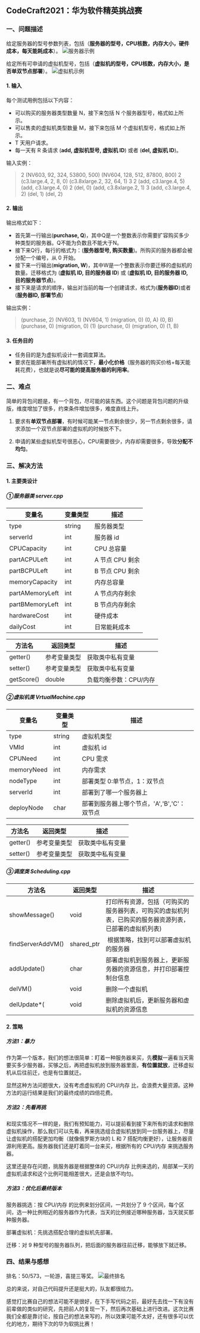 ## CodeCraft2021：华为软件精英挑战赛

### 一、问题描述
给定服务器的型号参数列表，包括（**服务器的型号，CPU核数，内存大小，硬件成本，每天能耗成本**）。
![服务器示例](https://github.com/BaJiuTe/CodeCraft-2021/raw/main/images/1.png)


给定所有可申请的虚拟机型号，包括（**虚拟机的型号，CPU核数，内存大小，是否单双节点部署**）。
![虚拟机示例](https://github.com/BaJiuTe/CodeCraft-2021/raw/main/images/2.png)

#### 1. 输入
每个测试用例包括以下内容：
- 可以购买的服务器类型数量 N，接下来包括 N 个服务器型号，格式如上所示。
- 可以售卖的虚拟机类型数量 M，接下来包括 M 个虚拟机型号，格式如上所示。
- T 天用户请求。
- 每一天有 R 条请求 (**add, 虚拟机型号, 虚拟机 ID**) 或者 (**del, 虚拟机 ID**)。

输入实例：
> 2 
> (NV603, 92, 324, 53800, 500)
>  (NV604, 128, 512, 87800, 800) 
>  2 
> (c3.large.4, 2, 8, 0) 
> (c3.8xlarge.2, 32, 64, 1) 
> 3 
> 2 
> (add, c3.large.4, 5) 
> (add, c3.large.4, 0) 
> 2 
> (del, 0) 
> (add, c3.8xlarge.2, 1) 
> 3 
> (add, c3.large.4, 2)
>  (del, 1) 
>  (del, 2) 

#### 2. 输出
输出格式如下：
- 首先第一行输出(**purchase, Q**)，其中Q是一个整数表示你需要扩容购买多少种类型的服务器。Q不能为负数且不能大于N。
- 接下来Q行，每行的格式为：(**服务器型号, 购买数量**)。所购买的服务器都会被分配一个编号，从 0 开始。
- 接下来一行输出(**migration, W**)，其中W是一个整数表示你要迁移的虚拟机的数量。迁移格式为 (**虚拟机 ID, 目的服务器 ID**) 或 (**虚拟机 ID, 目的服务器 ID, 目的服务器节点**)。
- 接下来是请求的顺序，输出对当前的每一个创建请求，格式为(**服务器ID**)或者(**服务器ID, 部署节点**)

输出实例：
>(purchase, 2) 
>(NV603, 1) 
>(NV604, 1) 
>(migration, 0) 
>(0, A) 
>(0, B) 
>(purchase, 0) 
>(migration, 0) 
>(1) 
>(purchase, 0) 
>(migration, 0) 
>(1, B) 


#### 3. 任务目的
- 任务目的是为虚拟机设计一套调度算法。
- 要求在能部署所有虚拟机的情况下，**最小化价格**（服务器的购买价格+每天能耗花费），也就是说**尽可能的提高服务器的利用率**。



### 二、难点
简单的背包问题是，有一个背包，尽可能的装东西。这个问题是背包问题的升级版，维度增加了很多，约束条件增加很多，难度直线上升。

1. 要求有**单双节点部署**，有时候可能某一节点剩余很少，另一节点剩余很多，请求添加一个双节点部署的虚拟机的时候放不下。

2. 申请的某些虚拟机型号很恶心，CPU需要很少，内存却需要很多，导致**分配不均匀**。



### 三、解决方法
#### 1. 主要类设计
##### ①服务器类 server.cpp

| 变量名 | 变量类型 | 描述 |
| --- | --- | --- |
| type | string | 服务器类型 |
| serverId | int | 服务器 id |
| CPUCapacity | int | CPU 总容量 |
| partACPULeft | int | A 节点 CPU 剩余 |
| partBCPULeft | int | B 节点 CPU 剩余 |
| memoryCapacity | int | 内存总容量 |
| partAMemoryLeft | int | A 节点内存剩余 |
| partBMemoryLeft | int | B 节点内存剩余 |
| hardwareCost | int | 硬件成本 |
| dailyCost | int | 日常能耗成本 |

| 方法名 | 返回类型 | 描述 |
| --- | --- | --- |
| getter() | 参考变量类型 | 获取类中私有变量 |
| setter() | 参考变量类型 | 获取类中私有变量 |
| getScore() | double | 负载均衡参数：CPU/内存 |


##### ②虚拟机类 VrtualMachine.cpp

| 变量名 | 变量类型 | 描述 |
| --- | --- | --- |
| type | string | 虚拟机类型 |
| VMId | int | 虚拟机 id |
| CPUNeed | int | CPU 需求 |
| memoryNeed | int | 内存需求 |
| nodeType | int | 部署类型 0:单节点，1：双节点 |
| serverId | int | 部署到了哪一个服务器上 |
| deployNode | char | 部署到服务器上哪个节点，'A','B','C'：双节点 |

| 方法名 | 返回类型 | 描述 |
| --- | --- | --- |
| getter() | 参考变量类型 | 获取类中私有变量 |
| setter() | 参考变量类型 | 获取类中私有变量 |


##### ③调度类 Scheduling.cpp

| 方法名 | 返回类型 | 描述 |
| --- | --- | --- |
| showMessage() | void | 打印所有资源，包括（可购买的服务器列表，可购买的虚拟机列表，已购买的服务器资源列表，已部署的虚拟机列表) |
| findServerAddVM() | shared_ptr<Server>  |  根据策略，找到可以部署虚拟机的服务器 |
| addUpdate() | char | 部署虚拟机到服务器上，更新服务器的资源信息，并打印部署控制台信息 |
| delVM() | void | 删除一个虚拟机 |
| delUpdate*( | void | 删除虚拟机后，更新服务器和虚拟机的资源信息 |



#### 2. 策略
##### 方法1：暴力
作为第一个版本，我们的想法很简单：盯着一种服务器来买，先**模拟**一遍看当天需要买多少服务器，买够之后，再把虚拟机放到服务器里面，**有位置就放**，迁移虚拟机从后往前迁，也是有位置就迁。

显然这种方法问题很大，没有考虑虚拟机的 CPU/内存 比，会浪费大量资源。这种方法的运行结果是我们的最终成绩的四倍花费。

##### 方法2：先看再挑
和现实情况不一样的是，我们有预知能力，可以提前看到接下来所有的请求和删除虚拟机操作，那么我们可以先看，再来挑选组合虚拟机放到同一台服务器上，尽量让虚拟机的搭配更加均衡（就像俄罗斯方块的 L 和 7 搭配均衡更好），让服务器资源利用更高。服务器我们还是盯着同一台来买，根据所有的 CPU/内存 来挑选服务器。

这里还是存在问题，挑服务器是根据整体的 CPU/内存 比例来选的，局部某一天的虚拟机请求和这个比例可能相差很大，还是会放不均匀。

##### 方法3：优化后最终版本
服务器挑选：按 CPU/内存 的比例来划分区间，一共划分了 9 个区间，每个区间，选一种比例相近的服务器作为代表，当天的比例接近哪种服务器，当天就买那种服务器。

部署虚拟机：先挑选搭配合理的虚拟机先部署。

迁移：对 9 种型号的服务器队列，把后面的服务器往前迁移，能够放下就迁移。


### 四、结果与感想
排名：50/573，一轮游，喜提三等奖。
![最终排名](https://github.com/BaJiuTe/CodeCraft-2021/raw/main/images/3.png)

总的来说，对自己代码提升还是挺大的，队友都很给力。

感觉打比赛自己的想法可能不是很好，在下手写代码之前，最好先去找一下有没有前辈做的类似的研究，先把前人的复现一下，然后再次基础上进行改进。这次比赛我们全都是靠讨论，按自己的想法来写的，所以效果可能不太好，还有很多可以优化的地方，期待下次的华为软挑比赛！

